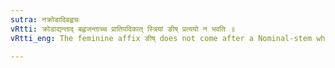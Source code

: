 ```yaml
---
sutra: नक्रोडादिबह्वचः
vRtti: क्रोडाद्यन्ताद् बह्वजन्ताच्च प्रातिपदिकात् स्त्रियां ङीष् प्रत्ययो न भवति ॥
vRtti_eng: The feminine affix ङीष् does not come after a Nominal-stem which denoting a part of the body, belongs to the class क्रोडा 'the flank &c, of a horse', nor when the word is a stem of more than two syllables.

---
```

